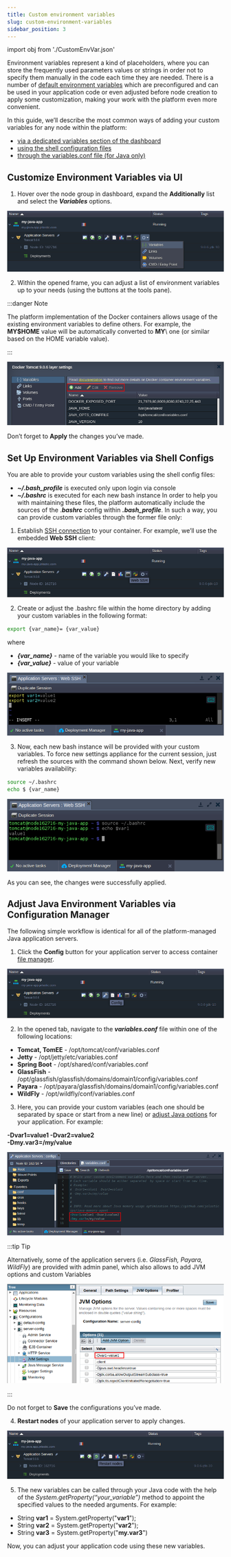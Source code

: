 ```yaml
---
title: Custom environment variables
slug: custom-environment-variables
sidebar_position: 3
---
```


import obj from './CustomEnvVar.json'

Environment variables represent a kind of placeholders, where you can store the frequently used parameters values or strings in order not to specify them manually in the code each time they are needed. There is a number of [default environment variables](/docs/EnvironmentManagement/EnvironmentVariables/Environment%20Variables#default-environment-variables) which are preconfigured and can be used in your application code or even adjusted before node creation to apply some customization, making your work with the platform even more convenient.

In this guide, we’ll describe the most common ways of adding your custom variables for any node within the platform:

- [via a dedicated variables section of the dashboard](/docs/EnvironmentManagement/EnvironmentVariables/Custom%20Environment%20Variables#customize-environment-variables-via-ui)
- [using the shell configuration files](/docs/EnvironmentManagement/EnvironmentVariables/Custom%20Environment%20Variables#set-up-environment-variables-via-shell-configs)
- [through the variables.conf file (for Java only)](/docs/EnvironmentManagement/EnvironmentVariables/Custom%20Environment%20Variables#adjust-java-environment-variables-via-configuration-manager)

## Customize Environment Variables via UI

1. Hover over the node group in dashboard, expand the **Additionally** list and select the **_Variables_** options.

<div style={{
    display:'flex',
    justifyContent: 'center',
    margin: '0 0 1rem 0'
}}>

![Locale Dropdown](./img/CustomEnvironmentVariables/01-environment-variables-dashboard.png)

</div>

2. Within the opened frame, you can adjust a list of environment variables up to your needs (using the buttons at the tools pane).

:::danger Note

The platform implementation of the Docker containers allows usage of the existing environment variables to define others. For example, the **MY$HOME** value will be automatically converted to **MY**\ one (or similar based on the HOME variable value).

:::

<div style={{
    display:'flex',
    justifyContent: 'center',
    margin: '0 0 1rem 0'
}}>

![Locale Dropdown](./img/CustomEnvironmentVariables/02-manage-environment-variables-via-ui.png)

</div>

Don’t forget to **Apply** the changes you’ve made.

## Set Up Environment Variables via Shell Configs

You are able to provide your custom variables using the shell config files:

- **_~/.bash_profile_** is executed only upon login via console
- **_~/.bashrc_** is executed for each new bash instance
  In order to help you with maintaining these files, the platform automatically include the sources of the .**_bashrc_** config within **_.bash_profile_**. In such a way, you can provide custom variables through the former file only:

1. Establish [SSH connection](/docs/Deployment%20Tools/SSH/SSH%20Access/Overview) to your container. For example, we’ll use the embedded **Web SSH** client:

<div style={{
    display:'flex',
    justifyContent: 'center',
    margin: '0 0 1rem 0'
}}>

![Locale Dropdown](./img/CustomEnvironmentVariables/03-web-ssh-button.png)

</div>

2. Create or adjust the .bashrc file within the home directory by adding your custom variables in the following format:

```bash
export {var_name}= {var_value}
```

where

- **_{var_name}_** - name of the variable you would like to specify
- **_{var_value}_** - value of your variable

<div style={{
    display:'flex',
    justifyContent: 'center',
    margin: '0 0 1rem 0'
}}>

![Locale Dropdown](./img/CustomEnvironmentVariables/04-export-custom-variables-ssh.png)

</div>

3. Now, each new bash instance will be provided with your custom variables. To force new settings appliance for the current session, just refresh the sources with the command shown below. Next, verify new variables availability:

```bash
source ~/.bashrc
echo $ {var_name}
```

<div style={{
    display:'flex',
    justifyContent: 'center',
    margin: '0 0 1rem 0'
}}>

![Locale Dropdown](./img/CustomEnvironmentVariables/05-verify-custom-variables-availability-ssh.png)

</div>

As you can see, the changes were successfully applied.

## Adjust Java Environment Variables via Configuration Manager

The following simple workflow is identical for all of the platform-managed Java application servers.

1. Click the **Config** button for your application server to access container [file manager](/docs/ApplicationSetting/Configuration%20File%20Manager).

<div style={{
    display:'flex',
    justifyContent: 'center',
    margin: '0 0 1rem 0'
}}>

![Locale Dropdown](./img/CustomEnvironmentVariables/06-configuration-file-manager-button.png)

</div>

2. In the opened tab, navigate to the **_variables.conf_** file within one of the following locations:

- **Tomcat, TomEE** - /opt/tomcat/conf/variables.conf
- **Jetty** - /opt/jetty/etc/variables.conf
- **Spring Boot** - /opt/shared/conf/variables.conf
- **GlassFish** - /opt/glassfish/glassfish/domains/domain1/config/variables.conf
- **Payara** - /opt/payara/glassfish/domains/domain1/config/variables.conf
- **WildFly** - /opt/wildfly/conf/variables.conf

3. Here, you can provide your custom variables (each one should be separated by space or start from a new line) or [adjust Java options](/docs/EnvironmentManagement/EnvironmentVariables/Java%20Options%20and%20Arguments) for your application. For example:

**-Dvar1=value1 -Dvar2=value2** <br/>
**-Dmy.var3=/my/value**

<div style={{
    display:'flex',
    justifyContent: 'center',
    margin: '0 0 1rem 0'
}}>

![Locale Dropdown](./img/CustomEnvironmentVariables/07-custom-environment-variables-java.png)

</div>

:::tip Tip

Alternatively, some of the application servers (i.e. _GlassFish, Payara, WildFly_) are provided with admin panel, which also allows to add JVM options and custom Variables

<div style={{
    display:'flex',
    justifyContent: 'center',
    margin: '0 0 1rem 0'
}}>

![Locale Dropdown](./img/CustomEnvironmentVariables/08-custom-variables-glassfish-admin-panel.png)

</div>

:::

Do not forget to **Save** the configurations you’ve made.

4. **Restart nodes** of your application server to apply changes.

<div style={{
    display:'flex',
    justifyContent: 'center',
    margin: '0 0 1rem 0'
}}>

![Locale Dropdown](./img/CustomEnvironmentVariables/09-restart-nodes-button.png)

</div>

5. The new variables can be called through your Java code with the help of the _System.getProperty(“your_variable”)_ method to appoint the specified values to the needed arguments. For example:

- String **var1** = System.getProperty("**var1**");
- String **var2** = System.getProperty("**var2**");
- String **var3** = System.getProperty("**my.var3**")

Now, you can adjust your application code using these new variables.
